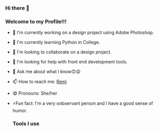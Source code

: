 ### Hi there 👋

<!--
**Oluwa-remilekun/Oluwa-remilekun** is a ✨ _special_ ✨ repository because its `README.md` (this file) appears on your GitHub profile.

Here are some ideas to get you started:

- 🔭 I’m currently working on ...
- 🌱 I’m currently learning ...
- 👯 I’m looking to collaborate on ...
- 🤔 I’m looking for help with ...
- 💬 Ask me about ...
- 📫 How to reach me: ...
- 😄 Pronouns: ...
- ⚡ Fun fact: ...
-->
### Welcome to my Profile!!!
- 🔭 I'm currently working on a design project using Adobe Photoshop.
- 🌱 I'm currently learning Python in College.
- 👯 I'm looking to collaborate on a design project.
- 🤔 I'm looking for help with front end development tools.
- 💬 Ask me about what I know🙃😜
- 📫 How to reach me: <a href = "www.linkedin.com/in/oluwaremilekun-adeshina">Remi</a>
- 😄 Pronouns: She/her
- ⚡Fun fact: I'm a very oobservant person and I have a good sense of humor.

  ### Tools I use
  
